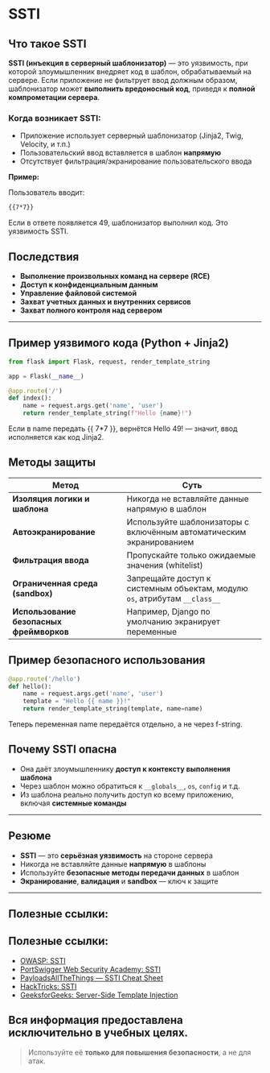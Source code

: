 # SSTI

## Что такое SSTI

 **SSTI (инъекция в серверный шаблонизатор)** — это уязвимость, при которой злоумышленник внедряет код в шаблон, обрабатываемый на сервере. Если приложение не фильтрует ввод должным образом, шаблонизатор может **выполнить вредоносный код**, приведя к **полной компрометации сервера**. 
 
 ### Когда возникает SSTI: 
 
 - Приложение использует серверный шаблонизатор (Jinja2, Twig, Velocity, и т.п.) 
 - Пользовательский ввод вставляется в шаблон **напрямую** 
 - Отсутствует фильтрация/экранирование пользовательского ввода 
 
 **Пример:** 
 
 Пользователь вводит:

```txt
{{7*7}}
```

Если в ответе появляется 49, шаблонизатор выполнил код. Это уязвимость SSTI.

 ## Последствия

- **Выполнение произвольных команд на сервере (RCE)**
- **Доступ к конфиденциальным данным**
- **Управление файловой системой**
- **Захват учетных данных и внутренних сервисов**
- **Захват полного контроля над сервером**

---

## Пример уязвимого кода (Python + Jinja2)

```python
from flask import Flask, request, render_template_string

app = Flask(__name__)

@app.route('/')
def index():
    name = request.args.get('name', 'user')
    return render_template_string(f"Hello {name}!")
```

Если в name передать {{ 7*7 }}, вернётся Hello 49! — значит, ввод исполняется как код Jinja2.

## Методы защиты

| Метод                            | Суть                                                                       |
|-----------------------------------|----------------------------------------------------------------------------|
| **Изоляция логики и шаблона**     | Никогда не вставляйте данные напрямую в шаблон                             |
| **Автоэкранирование**             | Используйте шаблонизаторы с включённым автоматическим экранированием       |
| **Фильтрация ввода**              | Пропускайте только ожидаемые значения (whitelist)                          |
| **Ограниченная среда (sandbox)**  | Запрещайте доступ к системным объектам, модулю `os`, атрибутам `__class__` |
| **Использование безопасных фреймворков** | Например, Django по умолчанию экранирует переменные                  |


## Пример безопасного использования

```python
@app.route('/hello')
def hello():
    name = request.args.get('name', 'user')
    template = "Hello {{ name }}!"
    return render_template_string(template, name=name)
```

Теперь переменная name передаётся отдельно, а не через f-string.

## Почему SSTI опасна

- Она даёт злоумышленнику **доступ к контексту выполнения шаблона**
- Через шаблон можно обратиться к `__globals__`, `os`, `config` и т.д.
- Из шаблона реально получить доступ ко всему приложению, включая **системные команды**

---

## Резюме

- **SSTI** — это **серьёзная уязвимость** на стороне сервера
- Никогда не вставляйте данные **напрямую** в шаблоны
- Используйте **безопасные методы передачи данных** в шаблон
- **Экранирование**, **валидация** и **sandbox** — ключ к защите

---

## Полезные ссылки:

## Полезные ссылки:

- [OWASP: SSTI](https://owasp.org/www-community/attacks/Server_Side_Template_Injection)  
- [PortSwigger Web Security Academy: SSTI](https://portswigger.net/web-security/server-side-template-injection)  
- [PayloadsAllTheThings — SSTI Cheat Sheet](https://github.com/swisskyrepo/PayloadsAllTheThings/tree/master/Server%20Side%20Template%20Injection)  
- [HackTricks: SSTI](https://book.hacktricks.xyz/pentesting-web/ssti-server-side-template-injection)  
- [GeeksforGeeks: Server-Side Template Injection](https://www.geeksforgeeks.org/what-is-server-side-template-injection/)  


## Вся информация предоставлена исключительно в учебных целях.

> Используйте её **только для повышения безопасности**, а не для атак.

